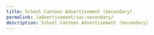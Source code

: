 ```yaml
---
title: School Canteen Advertisement (Secondary)
permalink: /advertisement/sac-secondary/
description: School Canteen Advertisement (Secondary)
---
```

